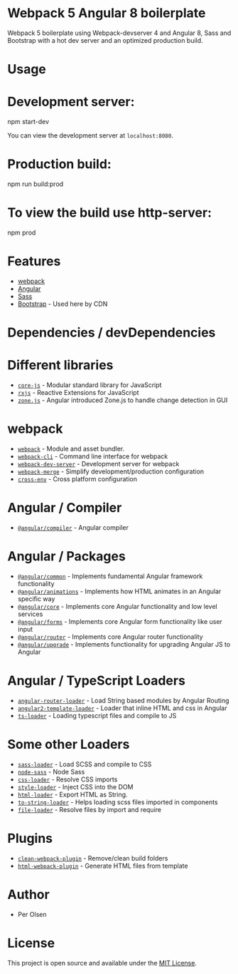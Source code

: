 # Webpack 5 Angular 8 boilerplate

Webpack 5 boilerplate using Webpack-devserver 4 and Angular 8, Sass and Bootstrap with a hot dev server and an optimized production build.

# Usage

# Development server:
npm start-dev

You can view the development server at `localhost:8080`.

# Production build:
npm run build:prod

# To view the build use http-server:
npm prod

# Features

- [webpack](https://webpack.js.org/)
- [Angular](https://angular.io/)
- [Sass](https://sass-lang.com/)
- [Bootstrap](https://getbootstrap.com/) - Used here by CDN


# Dependencies / devDependencies

# Different libraries

- [`core-js`](https://www.npmjs.com/package/core-js) - Modular standard library for JavaScript
- [`rxjs`](https://angular.io/guide/rx-library) - Reactive Extensions for JavaScript
- [`zone.js`](https://www.npmjs.com/package/zone.js) - Angular introduced Zone.js to handle change detection in GUI


# webpack

- [`webpack`](https://github.com/webpack/webpack) - Module and asset bundler.
- [`webpack-cli`](https://github.com/webpack/webpack-cli) - Command line interface for webpack
- [`webpack-dev-server`](https://github.com/webpack/webpack-dev-server) - Development server for webpack
- [`webpack-merge`](https://github.com/survivejs/webpack-merge) - Simplify development/production configuration
- [`cross-env`](https://github.com/kentcdodds/cross-env) - Cross platform configuration


# Angular / Compiler 

- [`@angular/compiler`](https://angular.io/guide/angular-compiler-options) - Angular compiler


# Angular / Packages

- [`@angular/common`](https://angular.io/api/common) - Implements fundamental Angular framework functionality
- [`@angular/animations`](https://angular.io/api/animations) - Implements how HTML animates in an Angular specific way
- [`@angular/core`](https://angular.io/api/core) - Implements core Angular functionality and low level services
- [`@angular/forms`](https://angular.io/api/forms) - Implements core Angular form functionality like user input
- [`@angular/router`](https://angular.io/api/router) - Implements core Angular router functionality
- [`@angular/upgrade`](https://angular.io/api/upgrade) - Implements functionality for upgrading Angular JS to Angular


# Angular / TypeScript Loaders

- [`angular-router-loader`](https://www.npmjs.com/package/angular-router-loader/) - Load String based modules by Angular Routing
- [`angular2-template-loader`](https://www.npmjs.com/package/angular2-template-loader/) - Loader that inline HTML and css in Angular
- [`ts-loader`](https://www.npmjs.com/package/ts-loader) - Loading typescript files and compile to JS


# Some other Loaders

- [`sass-loader`](https://webpack.js.org/loaders/sass-loader/) - Load SCSS and compile to CSS
- [`node-sass`](https://github.com/sass/node-sass) - Node Sass
- [`css-loader`](https://webpack.js.org/loaders/css-loader/) - Resolve CSS imports
- [`style-loader`](https://webpack.js.org/loaders/style-loader/) - Inject CSS into the DOM
- [`html-loader`](https://webpack.js.org/loaders/url-loader/) - Export HTML as String.
- [`to-string-loader`](https://www.npmjs.com/package/to-string-loader) - Helps loading scss files imported in components
- [`file-loader`](https://webpack.js.org/loaders/file-loader/) - Resolve files by import and require


# Plugins

- [`clean-webpack-plugin`](https://www.npmjs.com/package/clean-webpack-plugin) - Remove/clean build folders
- [`html-webpack-plugin`](https://webpack.js.org/plugins/html-webpack-plugin/) - Generate HTML files from template
 

# Author

- Per Olsen

# License

This project is open source and available under the [MIT License](LICENSE).


